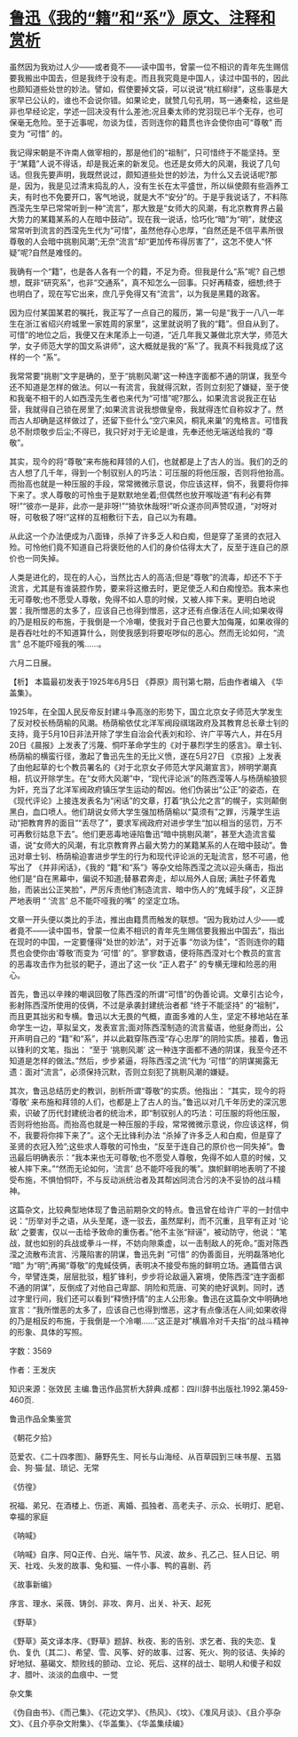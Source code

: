 # [鲁迅《我的“籍”和“系”》原文、注释和赏析](https://www.vrrw.net/wx/9552.html)

虽然因为我劝过人少——或者竟不——读中国书，曾蒙一位不相识的青年先生赐信要我搬出中国去，但是我终于没有走。而且我究竟是中国人，读过中国书的，因此也颇知道些处世的妙法。譬如，假使要掉文袋，可以说说“桃红柳绿”，这些事是大家早已公认的，谁也不会说你错。如果论史，就赞几句孔明，骂一通秦桧，这些是非也早经论定，学述一回决没有什么差池;况且秦太师的党羽现已半个无存，也可保毫无危险。至于近事呢，勿谈为佳，否则连你的籍贯也许会使你由可“尊敬” 而变为 “可惜” 的。

我记得宋朝是不许南人做宰相的，那是他们的“祖制”，只可惜终于不能坚持。至于“某籍”人说不得话，却是我近来的新发见。也还是女师大的风潮，我说了几句话。但我先要声明，我既然说过，颇知道些处世的妙法，为什么又去说话呢?那是，因为，我是见过清末捣乱的人，没有生长在太平盛世，所以纵使颇有些涵养工夫，有时也不免要开口，客气地说，就是大不“安分”的。于是乎我说话了，不料陈西滢先生早已常常听到一种“流言”，那大致是“女师大的风潮，有北京教育界占最大势力的某籍某系的人在暗中鼓动”。现在我一说话，恰巧化“暗”为“明”，就使这常常听到流言的西滢先生代为“可惜”，虽然他存心忠厚，“自然还是不信平素所很尊敬的人会暗中挑剔风潮”;无奈“流言”却“更加传布得厉害了”，这怎不使人“怀疑”呢?自然是难怪的。

我确有一个“籍”，也是各人各有一个的籍，不足为奇。但我是什么“系”呢? 自己想想，既非“研究系”，也非“交通系”，真不知怎么一回事。只好再精查，细想;终于也明白了，现在写它出来，庶几乎免得又有“流言”，以为我是黑籍的政客。

因为应付某国某君的嘱托，我正写了一点自己的履历，第一句是“我于一八八一年生在浙江省绍兴府城里一家姓周的家里”，这里就说明了我的“籍”。但自从到了。可惜”的地位之后，我便又在末尾添上一句道，“近几年我又兼做北京大学，师范大学，女子师范大学的国文系讲师”，这大概就是我的“系”了。我真不料我竟成了这样的一个 “系”。

我常常要“挑剔”文字是确的，至于“挑剔风潮”这一种连字面都不通的阴谋，我至今还不知道是怎样的做法。何以一有流言，我就得沉默，否则立刻犯了嫌疑，至于使和我毫不相干的人如西滢先生者也来代为“可惜”呢?那么，如果流言说我正在钻营，我就得自己锁在房里了;如果流言说我想做皇帝，我就得连忙自称奴才了。然而古人却确是这样做过了，还留下些什么“空穴来风，桐乳来巢”的鬼格言。可惜我总不耐烦敬步后尘;不得已，我只好对于无论是谁，先奉还他无端送给我的 “尊敬”。

其实，现今的将“尊敬”来布施和拜领的人们，也就都是上了古人的当。我们的乏的古人想了几千年，得到一个制驭别人的巧法：可压服的将他压服，否则将他抬高。而抬高也就是一种压服的手段，常常微微示意说，你应该这样，倘不，我要将你摔下来了。求人尊敬的可怜虫于是默默地坐着;但偶然也放开喉咙道“有利必有弊呀!”“彼亦一是非，此亦一是非呀!”“猗欤休哉呀!”听众遂亦同声赞叹道，“对呀对呀，可敬极了呀!”这样的互相敷衍下去，自己以为有趣。

从此这一个办法便成为八面锋，杀掉了许多乏人和白痴，但是穿了圣贤的衣冠入殓。可怜他们竟不知道自己将褒贬他的人们的身价估得太大了，反至于连自己的原价也一同失掉。

人类是进化的，现在的人心，当然比古人的高洁;但是“尊敬”的流毒，却还不下于流言，尤其是有谁装腔作势，要来将这撤去时，更足使乏人和白痴惶恐。我本来也无可尊敬;也不愿受人尊敬，免得不如人意的时候，又被人摔下来。更明白地说罢：我所憎恶的太多了，应该自己也得到憎恶，这才还有点像活在人间;如果收得的乃是相反的布施，于我倒是一个冷嘲，使我对于自己也要大加侮蔑，如果收得的是吞吞吐吐的不知道算什么，则使我感到将要呕哕似的恶心。然而无论如何，“流言” 总不能吓哑我的嘴……。

六月二日展。



【析】 本篇最初发表于1925年6月5日 《莽原》周刊第七期，后由作者编入 《华盖集》。

1925年，在全国人民反帝反封建斗争高涨的形势下，国立北京女子师范大学发生了反对校长杨荫榆的风潮。杨荫榆依仗北洋军阀段祺瑞政府及其教育总长章士钊的支持，竟于5月10日非法开除了学生自治会代表刘和珍、许广平等六人，并在5月20日《晨报》上发表了污蔑、恫吓革命学生的《对于暴烈学生的感言》。章士钊、杨荫榆的横蛮行径，激起了鲁迅先生的无比义愤，遂在5月27日 《京报》上发表了由他起草的七个教员署名的《对于北京女子师范大学风潮宣言》，辨明学潮真相，抗议开除学生。在“女师大风潮”中，“现代评论派”的陈西滢等人与杨荫榆狼狈为奸，充当了北洋军阀政府镇压学生运动的帮凶。他们伪装出“公正”的姿态，在《现代评论》上接连发表名为“闲话”的文章，打着“执公允之言”的幌子，实则颠倒黑白，血口喷人。他们胡说女师大学生强加杨荫榆以“莫须有”之罪，污蔑学生运动“把教育界的面目”“丢尽了”，要求军阀政府对进步学生“加以相当的惩罚，万不可再敷衍姑息下去”。他们更恶毒地诬陷鲁迅“暗中挑剔风潮”，甚至大造流言蜚语，说“女师大的风潮，有北京教育界占最大势力的某籍某系的人在暗中鼓动”。鲁迅对章士钊、杨荫榆迫害进步学生的行为和现代评论派的无耻流言，怒不可遏，他写出了 《并非闲话》，《我的 “籍”和“系”》等杂文给陈西滢之流以迎头痛击，指出他们是“自在黑幕中，偏说不知道;替暴君奔走，却以局外人自居; 满肚子怀着鬼胎，而装出公正笑脸”，严厉斥责他们制造流言、暗中伤人的“鬼蜮手段”，义正辞严地表明 “ ‘流言’ 总不能吓哑我的嘴” 的坚定立场。

文章一开头便以类比的手法，推出由籍贯而触发的联想。“因为我劝过人少——或者竟不——读中国书，曾蒙一位素不相识的青年先生赐信要我搬出中国去”，指出在现时的中国，一定要懂得“处世的妙法”，对于近事 “勿谈为佳”，“否则连你的籍贯也会使你由‘尊敬’而变为 ‘可惜’ 的”。寥寥数语，便将陈西滢对七个教员的宣言的恶毒攻击作为批驳的靶子，道出了这一伙 “正人君子” 的专横无理和险恶的用心。

首先，鲁迅以辛辣的嘲讽回敬了陈西滢的所谓“可惜”的伪善论调。文章引古论今，影射陈西滢所使用的伎俩，不过是承袭封建统治者都 “终于不能坚持” 的“祖制”，而且更其拙劣和专横。鲁迅以大无畏的气概，直面多难的人生，坚定不移地站在革命学生一边，草拟呈文，发表宣言;面对陈西滢制造的流言蜚语，他挺身而出，公开声明自己的 “籍”和“系”，并以此戳穿陈西滢“存心忠厚”的阴险实质。接着，鲁迅以锋利的文笔，指出： “至于 ‘挑剔风潮’ 这一种连字面都不通的阴谋，我至今还不知道是怎样的做法。”然后，步步紧逼，将陈西滢之流“代为 ‘可惜’”的阴谋揭露无遗：面对“流言”，必须保持沉默，否则立刻犯了挑剔风潮的嫌疑。

其次，鲁迅总结历史的教训，剖析所谓“尊敬”的实质。他指出： “其实，现今的将 ‘尊敬’ 来布施和拜领的人们，也都是上了古人的当。”鲁迅以对几千年历史的深沉思索，识破了历代封建统治者的统治术，即“制驭别人的巧法：可压服的将他压服，否则将他抬高。而抬高也就是一种压服的手段，常常微微示意说，你应该这样，倘不，我要将你摔下来了”。这个无比锋利办法 “杀掉了许多乏人和白痴，但是穿了圣贤的衣冠入殓”;这些求人尊敬的可怜虫，“反至于连自己的原价也一同失掉”。鲁迅最后明确表示：“我本来也无可尊敬;也不愿受人尊敬，免得不如人意的时候，又被人摔下来。”“然而无论如何，‘流言’ 总不能吓哑我的嘴”。旗帜鲜明地表明了不接受布施，不惧怕恫吓，不与反动派统治者及其帮凶同流合污的决不妥协的战斗精神。

这篇杂文，比较典型地体现了鲁迅前期杂文的特点。鲁迅曾在给许广平的一封信中说：“历举对手之语，从头至尾，逐一驳去，虽然犀利，而不沉重，且罕有正对 ‘论敌’ 之要害，仅以一击给予致命的重伤者。”他不主张“辩诬”，被动防守，他说：“笔战，就也如别的兵战或拳斗一样，不妨向隙乘虚，以一击制敌人的死命。”面对陈西滢之流散布流言、污蔑陷害的阴谋，鲁迅先剥 “可惜” 的伪善面目，光明磊落地化 “暗” 为“明”;再揭“尊敬”的鬼蜮伎俩，表明决不接受布施的鲜明立场。通篇借古讽今，举譬连类，层层批驳，粗犷锋利，步步将论敌逼入窘境，使陈西滢“连字面都不通的阴谋”，反倒成了对他自己卑鄙、阴险和荒唐、可笑的绝好讽刺。同时，透过字里行间，我们还可以看到“释愤抒情”的主人公形象。鲁迅在这篇杂文中明确地宣言：“我所憎恶的太多了，应该自己也得到憎恶，这才有点像活在人间;如果收得的乃是相反的布施，于我倒是一个冷嘲……”这正是对”横眉冷对千夫指”的战斗精神的形象、具体的写照。

字数：3569

作者：王发庆

知识来源：张效民 主编.鲁迅作品赏析大辞典.成都：四川辞书出版社.1992.第459-460页.

鲁迅作品全集鉴赏

《朝花夕拾》

范爱农、《二十四孝图》、藤野先生、阿长与山海经、从百草园到三味书屋、五猖会、狗·猫·鼠、琐记、无常

《仿徨》

祝福、弟兄、在酒楼上、伤逝、离婚、孤独者、高老夫子、示众、长明灯、肥皂、幸福的家庭

《呐喊》

《呐喊》自序、阿Q正传、白光、端午节、风波、故乡、孔乙己、狂人日记、明天、社戏、头发的故事、兔和猫、一件小事、鸭的喜剧、药

《故事新编》

序言、理水、采薇、铸剑、非攻、奔月、出关、补天、起死

《野草》

《野草》英文译本序、《野草》题辞、秋夜、影的告别、求乞者、我的失恋、复仇、复仇〔其二〕、希望、雪、风筝、好的故事、过客、死火、狗的驳诘、失掉的好地狱、墓碣文、颓败线的颤动、立论、死后、这样的战士、聪明人和傻子和奴才、腊叶、淡淡的血痕中、一觉

杂文集

《伪自由书》、《而己集》、《花边文学》、《热风》、《坟》、《准风月谈》、《且介亭杂文》、《且介亭杂文附集》、《华盖集》、《华盖集续编》

